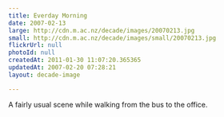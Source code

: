 ```yaml
---
title: Everday Morning
date: 2007-02-13
large: http://cdn.m.ac.nz/decade/images/20070213.jpg
small: http://cdn.m.ac.nz/decade/images/small/20070213.jpg
flickrUrl: null
photoId: null
createdAt: 2011-01-30 11:07:20.365365
updatedAt: 2007-02-20 07:28:21
layout: decade-image

---
```

A fairly usual scene while walking from the bus to the office.
